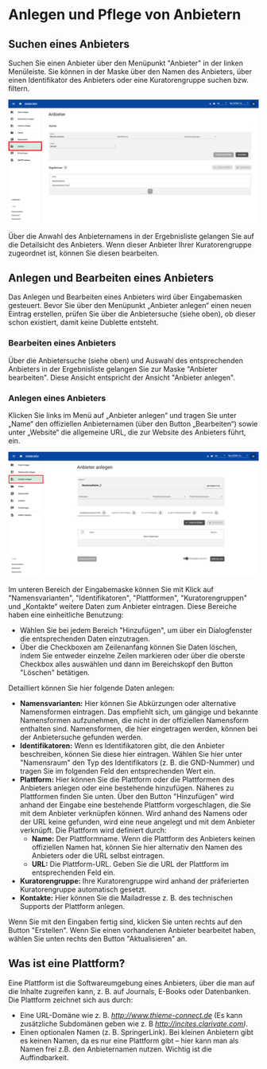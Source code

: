 # Anlegen und Pflege von Anbietern

## Suchen eines Anbieters

Suchen Sie einen Anbieter über den Menüpunkt "Anbieter" in der linken Menüleiste. Sie können in der Maske über den Namen des Anbieters, über einen Identifikator des Anbieters oder eine Kuratorengruppe suchen bzw. filtern.

![GOKB search provider](../assets/search-provider-V1.4.de.png "GOKB Anbieter suchen")

Über die Anwahl des Anbieternamens in der Ergebnisliste gelangen Sie auf die Detailsicht des Anbieters. Wenn dieser Anbieter Ihrer Kuratorengruppe zugeordnet ist, können Sie diesen bearbeiten.

## Anlegen und Bearbeiten eines Anbieters

Das Anlegen und Bearbeiten eines Anbieters wird über Eingabemasken gesteuert.
Bevor Sie über den Menüpunkt „Anbieter anlegen“ einen neuen Eintrag erstellen, prüfen Sie über die Anbietersuche (siehe oben), ob dieser schon existiert, damit keine Dublette entsteht. 

### Bearbeiten eines Anbieters

Über die Anbietersuche (siehe oben) und Auswahl des entsprechenden Anbieters in der Ergebnisliste gelangen Sie zur Maske "Anbieter bearbeiten". Diese Ansicht entspricht der Ansicht "Anbieter anlegen".

### Anlegen eines Anbieters

Klicken Sie links im Menü auf „Anbieter anlegen“ und tragen Sie unter „Name“ den offiziellen Anbieternamen (über den Button „Bearbeiten“) sowie unter „Website“ die allgemeine URL, die zur Website des Anbieters führt, ein.

![GOKB edit provider](../assets/create-provider-V1.4.de.png "GOKB Anbieter anlegen")

Im unteren Bereich der Eingabemaske können Sie mit Klick auf "Namensvarianten", "Identifikatoren", "Plattformen", "Kuratorengruppen" und „Kontakte“ weitere Daten zum Anbieter eintragen. Diese Bereiche haben eine einheitliche Benutzung:

+   Wählen Sie bei jedem Bereich "Hinzufügen", um über ein Dialogfenster die entsprechenden Daten einzutragen.
+   Über die Checkboxen am Zeilenanfang können Sie Daten löschen, indem Sie entweder einzelne Zeilen markieren oder über die oberste Checkbox alles auswählen und dann im Bereichskopf den Button "Löschen" betätigen.

Detailliert können Sie hier folgende Daten anlegen: 

+ **Namensvarianten:** Hier können Sie Abkürzungen oder alternative Namensformen eintragen. Das empfiehlt sich, um gängige und bekannte Namensformen aufzunehmen, die nicht in der offiziellen Namensform enthalten sind. Namensformen, die hier eingetragen werden, können bei der Anbietersuche gefunden werden.
+ **Identifikatoren:** Wenn es Identifikatoren gibt, die den Anbieter beschreiben, können Sie diese hier eintragen. Wählen Sie hier unter "Namensraum" den Typ des Identifikators (z. B. die GND-Nummer) und tragen Sie im folgenden Feld den entsprechenden Wert ein.
+ **Plattform:** Hier können Sie die Plattform oder die Plattformen des Anbieters anlegen oder eine bestehende hinzufügen.
  Näheres zu Plattformen finden Sie unten. Über den Button "Hinzufügen" wird anhand der Eingabe eine bestehende Plattform
  vorgeschlagen, die Sie mit dem Anbieter verknüpfen können. Wird anhand des Namens oder der URL keine gefunden, wird eine
  neue angelegt und mit dem Anbieter verknüpft.
  Die Plattform wird definiert durch:
    * **Name:** Der Plattformname. Wenn die Plattform des Anbieters keinen offiziellen Namen hat, können Sie hier alternativ den Namen des Anbieters oder die URL selbst eintragen.
    * **URL:** Die Plattform-URL. Geben Sie die URL der Plattform im entsprechenden Feld ein.
+ **Kuratorengruppe:** Ihre Kuratorengruppe wird anhand der präferierten Kuratorengruppe automatisch gesetzt.
+ **Kontakte:** Hier können Sie die Mailadresse z. B. des technischen Supports der Plattform anlegen. 
    
Wenn Sie mit den Eingaben fertig sind, klicken Sie unten rechts auf den Button "Erstellen". Wenn Sie einen vorhandenen Anbieter bearbeitet haben, wählen Sie unten rechts den Button "Aktualisieren" an.

## Was ist eine Plattform?

Eine Plattform ist die Softwareumgebung eines Anbieters, über die man auf die Inhalte zugreifen kann, z. B. auf Journals, E-Books oder Datenbanken. Die Plattform zeichnet sich aus durch:

+ Eine URL-Domäne wie z. B. _http://www.thieme-connect.de_ (Es kann zusätzliche Subdomänen geben wie z. B _http://incites.clarivate.com)_.
+ Einen optionalen Namen (z. B. SpringerLink). Bei kleinen Anbietern gibt es keinen Namen, da es nur eine Plattform gibt – hier kann man als Namen frei z.B. den Anbieternamen nutzen. Wichtig ist die Auffindbarkeit.

